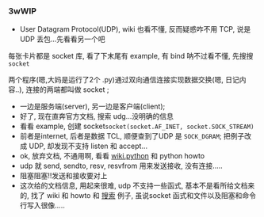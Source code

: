 ### 3wWIP  

- User Datagram Protocol(UDP), wiki 也看不懂, 反而疑惑咋不用 TCP, 说是 UDP 丢包...先看看另一个吧

每张卡片都是 socket 库, 看了下末尾有 example, 有 bind 呐不过看不懂, 先搜搜 `socket`

两个程序(嗯,大妈是运行了2个 .py)通过双向通信连接实现数据交换(嗯, 日记内容..), 连接的两端都叫做 socket ;

- 一边是服务端(server), 另一边是客户端(client);
- 好了, 现在直奔官方文档, 搜索 udg...没明确的信息
- 看看 example, 创建 socket`socket(socket.AF_INET, socket.SOCK_STREAM)`
- 前者是internet, 后者是数据 TCL, 顺便查到了UDP 是 `SOCK_DGRAM`; 把例子改成 UDP, 却发现不支持 listen 和 accept...
- ok, 放弃文档, 不通用啊, 看看 [wiki.python](wiki.python.org/moin/UdpCommunication) 和 python howto
- udp 就 send, sendto, resv, resvfrom 用来发送接收, 没有连接.....
- 阻塞阻塞!!发送和接收要对上
- 这次给的文档信息, 用起来很难,  udp 不支持一些函式, 基本不是看所给文档来的, 找了 wiki 和 howto 和 [搜索](http://hackerxu.com/2014/11/28/python_socket.html) 例子, 虽说socket 函式和文件以及阻塞和命令行写入很像.....